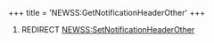 +++
title = 'NEWSS:GetNotificationHeaderOther'
+++

1.  REDIRECT
    [NEWSS:SetNotificationHeaderOther](NEWSS:SetNotificationHeaderOther "wikilink")